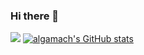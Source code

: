 ### Hi there 👋

![](http://github-profile-summary-cards.vercel.app/api/cards/profile-details?username=Algamach&theme=github_dark)
[![algamach's GitHub stats](https://github-readme-stats.vercel.app/api?username=algamach)](https://github.com/algamach/github-readme-stats)
<!--
**algamach/algamach** is a ✨ _special_ ✨ repository because its `README.md` (this file) appears on your GitHub profile.

Here are some ideas to get you started:

- 🔭 I’m currently working on ...
- 🌱 I’m currently learning ...
- 👯 I’m looking to collaborate on ...
- 🤔 I’m looking for help with ...
- 💬 Ask me about ...
- 📫 How to reach me: ...
- 😄 Pronouns: ...
- ⚡ Fun fact: ...
-->
